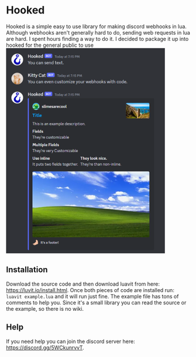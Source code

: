 # Hooked
Hooked is a simple easy to use library for making discord webhooks in lua. Although webhooks aren't generally hard to do, sending web requests in lua are hard. I spent hours finding a way to do it. I decided to package it up into hooked for the general public to use
<img src="example.png" alt="An image of hooked in use." width="434" height="561" />

## Installation
Download the source code and then download luavit from here: https://luvit.io/install.html. Once both pieces of code are installed run: ```luavit example.lua``` and it will run just fine. The example file has tons of comments to help you. Since it's a small library you can read the source or the example, so there is no wiki.

## Help
If you need help you can join the discord server here: https://discord.gg/5WCkunrvvT.
